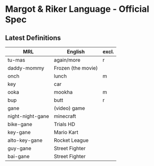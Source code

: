 # Margot &amp; Riker Language - Official Spec

## Latest Definitions

| MRL | English | excl. |
|---|---|---|
| tu-mas | again/more | r |
| daddy-mommy | Frozen (the movie) ||
| onch | lunch | m |
| key | car ||
| ooka | mookha | m |
| bup | butt | r |
| gane | (video) game ||
| night-night-gane | minecraft ||
| bike-gane | Trials HD ||
| key-gane | Mario Kart ||
| alto-key-gane | Rocket League ||
| guy-gane | Street Fighter ||
| bai-gane | Street Fighter ||
